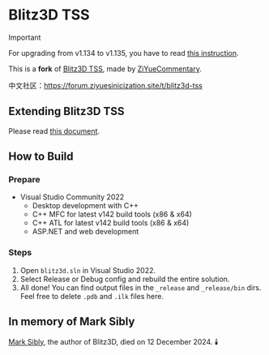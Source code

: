 # Blitz3D TSS

> [!Important]
> For upgrading from v1.134 to v1.135, you have to read [this instruction](FMOD2SOLOUD.md).

This is a **fork** of [Blitz3D TSS](https://github.com/Saalvage/Blitz3D), made by [ZiYueCommentary](https://github.com/ZiYueCommentary/Blitz3D).

中文社区：https://forum.ziyuesinicization.site/t/blitz3d-tss

## Extending Blitz3D TSS
Please read [this document](EXTENDING.md).

## How to Build

### Prepare

- Visual Studio Community 2022
  - Desktop development with C++
  - C++ MFC for latest v142 build tools (x86 & x64)
  - C++ ATL for latest v142 build tools (x86 & x64)
  - ASP.NET and web development

### Steps

1. Open `blitz3d.sln` in Visual Studio 2022.
2. Select Release or Debug config and rebuild the entire solution.
3. All done! You can find output files in the `_release` and `_release/bin` dirs. Feel free to delete `.pdb` and `.ilk` files here.

## In memory of Mark Sibly
[Mark Sibly](https://github.com/blitz-research), the author of Blitz3D, died on 12 December 2024. 🕯️